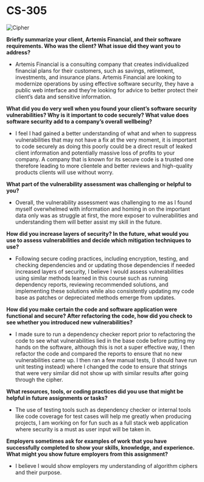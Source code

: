 # CS-305
![Cipher](https://github.com/Justin-swinney/SNHU-CS305-Software-Security/blob/07f9da6de7e7929686cef2e179c9471973c659b6/deploy%20cipher.png)

**Briefly summarize your client, Artemis Financial, and their software requirements. Who was the client? What issue did they want you to address?**
-	Artemis Financial is a consulting company that creates individualized financial plans for their customers, such as savings, retirement, investments, and insurance plans. Artemis Financial are looking to modernize operations by using effective software security, they have a public web interface and they’re looking for advice to better protect their client’s data and sensitive information.
  
**What did you do very well when you found your client’s software security vulnerabilities? Why is it important to code securely? What value does software security add to a company’s overall wellbeing?**

-	I feel I had gained a better understanding of what and when to suppress vulnerabilities that may not have a fix at the very moment, it is important to code securely as doing this poorly could be a direct result of leaked client information and potentially massive loss of profits to your company. A company that is known for its secure code is a trusted one therefore leading to more clientele and better reviews and high-quality products clients will use without worry. 

**What part of the vulnerability assessment was challenging or helpful to you?**

-	Overall, the vulnerability assessment was challenging to me as I found myself overwhelmed with information and homing in on the important data only was as struggle at first, the more exposer to vulnerabilities and understanding them will better assist my skill in the future. 

**How did you increase layers of security? In the future, what would you use to assess vulnerabilities and decide which mitigation techniques to use?**

-	Following secure coding practices, including encryption, testing, and checking dependencies and or updating those dependencies if needed increased layers of security, I believe I would assess vulnerabilities using similar methods learned in this course such as running dependency reports, reviewing recommended solutions, and implementing these solutions while also consistently updating my code base as patches or depreciated methods emerge from updates.  

**How did you make certain the code and software application were functional and secure? After refactoring the code, how did you check to see whether you introduced new vulnerabilities?**

-	 I made sure to run a dependency checker report prior to refactoring the code to see what vulnerabilities lied in the base code before putting my hands on the software, although this is not a super effective way, I then refactor the code and compared the reports to ensure that no new vulnerabilities came up. I then ran a few manual tests, (I should have run unit testing instead) where I changed the code to ensure that strings that were very similar did not show up with similar results after going through the cipher. 

**What resources, tools, or coding practices did you use that might be helpful in future assignments or tasks?**

-	The use of testing tools such as dependency checker or internal tools like code coverage for test cases will help me greatly when producing projects, I am working on for fun such as a full stack web application where security is a must as user input will be taken in.

**Employers sometimes ask for examples of work that you have successfully completed to show your skills, knowledge, and experience. What might you show future employers from this assignment?**

-	I believe I would show employers my understanding of algorithm ciphers and their purpose. 
